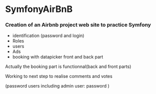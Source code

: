 # SymfonyAirBnB

 ### Creation of an Airbnb project web site to practice Symfony
 
 - identification (password and login)
 - Roles
 - users
 - Ads
 - booking with datapicker front and back part
 
 Actually the booking part is functionnal(back and front parts)
 
 Working to next step to realise comments and votes
 
 (password users including admin user: password )
